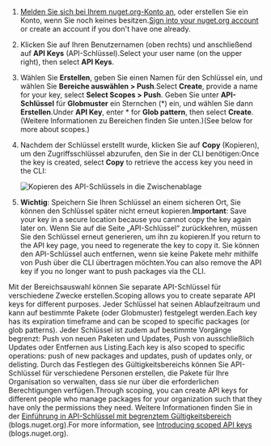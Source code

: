 1. <span data-ttu-id="a177e-101">[Melden Sie sich bei Ihrem nuget.org-Konto an](https://www.nuget.org/users/account/LogOn?returnUrl=%2F), oder erstellen Sie ein Konto, wenn Sie noch keines besitzen.</span><span class="sxs-lookup"><span data-stu-id="a177e-101">[Sign into your nuget.org account](https://www.nuget.org/users/account/LogOn?returnUrl=%2F) or create an account if you don't have one already.</span></span>

1. <span data-ttu-id="a177e-102">Klicken Sie auf Ihren Benutzernamen (oben rechts) und anschließend auf **API Keys** (API-Schlüssel).</span><span class="sxs-lookup"><span data-stu-id="a177e-102">Select your user name (on the upper right), then select **API Keys**.</span></span>

1. <span data-ttu-id="a177e-103">Wählen Sie **Erstellen**, geben Sie einen Namen für den Schlüssel ein, und wählen Sie **Bereiche auswählen > Push**.</span><span class="sxs-lookup"><span data-stu-id="a177e-103">Select **Create**, provide a name for your key, select **Select Scopes > Push**.</span></span> <span data-ttu-id="a177e-104">Geben Sie unter **API-Schlüssel** für **Globmuster** ein Sternchen (\*) ein, und wählen Sie dann **Erstellen**.</span><span class="sxs-lookup"><span data-stu-id="a177e-104">Under **API Key**, enter \* for **Glob pattern**, then select **Create**.</span></span> <span data-ttu-id="a177e-105">(Weitere Informationen zu Bereichen finden Sie unten.)</span><span class="sxs-lookup"><span data-stu-id="a177e-105">(See below for more about scopes.)</span></span>

1. <span data-ttu-id="a177e-106">Nachdem der Schlüssel erstellt wurde, klicken Sie auf **Copy** (Kopieren), um den Zugriffsschlüssel abzurufen, den Sie in der CLI benötigen:</span><span class="sxs-lookup"><span data-stu-id="a177e-106">Once the key is created, select **Copy** to retrieve the access key you need in the CLI:</span></span>

    ![Kopieren des API-Schlüssels in die Zwischenablage](../media/QS_Create-02-APIKey.png)

1. <span data-ttu-id="a177e-108">**Wichtig**: Speichern Sie Ihren Schlüssel an einem sicheren Ort, Sie können den Schlüssel später nicht erneut kopieren.</span><span class="sxs-lookup"><span data-stu-id="a177e-108">**Important**: Save your key in a secure location because you cannot copy the key again later on.</span></span> <span data-ttu-id="a177e-109">Wenn Sie auf die Seite „API-Schlüssel“ zurückkehren, müssen Sie den Schlüssel erneut generieren, um ihn zu kopieren.</span><span class="sxs-lookup"><span data-stu-id="a177e-109">If you return to the API key page, you need to regenerate the key to copy it.</span></span> <span data-ttu-id="a177e-110">Sie können den API-Schlüssel auch entfernen, wenn sie keine Pakete mehr mithilfe von Push über die CLI übertragen möchten.</span><span class="sxs-lookup"><span data-stu-id="a177e-110">You can also remove the API key if you no longer want to push packages via the CLI.</span></span>

<span data-ttu-id="a177e-111">Mit der Bereichsauswahl können Sie separate API-Schlüssel für verschiedene Zwecke erstellen.</span><span class="sxs-lookup"><span data-stu-id="a177e-111">Scoping allows you to create separate API keys for different purposes.</span></span> <span data-ttu-id="a177e-112">Jeder Schlüssel hat seinen Ablaufzeitraum und kann auf bestimmte Pakete (oder Globmuster) festgelegt werden.</span><span class="sxs-lookup"><span data-stu-id="a177e-112">Each key has its expiration timeframe and can be scoped to specific packages (or glob patterns).</span></span> <span data-ttu-id="a177e-113">Jeder Schlüssel ist zudem auf bestimmte Vorgänge begrenzt: Push von neuen Paketen und Updates, Push von ausschließlich Updates oder Entfernen aus Listing.</span><span class="sxs-lookup"><span data-stu-id="a177e-113">Each key is also scoped to specific operations: push of new packages and updates, push of updates only, or delisting.</span></span> <span data-ttu-id="a177e-114">Durch das Festlegen des Gültigkeitsbereichs können Sie API-Schlüssel für verschiedene Personen erstellen, die Pakete für Ihre Organisation so verwalten, dass sie nur über die erforderlichen Berechtigungen verfügen.</span><span class="sxs-lookup"><span data-stu-id="a177e-114">Through scoping, you can create API keys for different people who manage packages for your organization such that they have only the permissions they need.</span></span> <span data-ttu-id="a177e-115">Weitere Informationen finden Sie in der [Einführung in API-Schlüssel mit begrenztem Gültigkeitsbereich](https://blog.nuget.org/20170202/introducing-scoped-api-keys.html) (blogs.nuget.org).</span><span class="sxs-lookup"><span data-stu-id="a177e-115">For more information, see [Introducing scoped API keys](https://blog.nuget.org/20170202/introducing-scoped-api-keys.html) (blogs.nuget.org).</span></span>